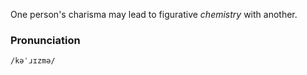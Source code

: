 One person's charisma may lead to figurative _chemistry_ with another.

### Pronunciation

`/kəˈɹɪzmə/`
